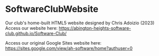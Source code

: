 # SoftwareClubWebsite
Our club's home-built HTML5 website designed by Chris Adoizio (2023)
Access our website here: https://abington-heights-software-club.github.io/Software-Club/

Access our original Google Sites website here: https://sites.google.com/view/ah-software/home?authuser=0
